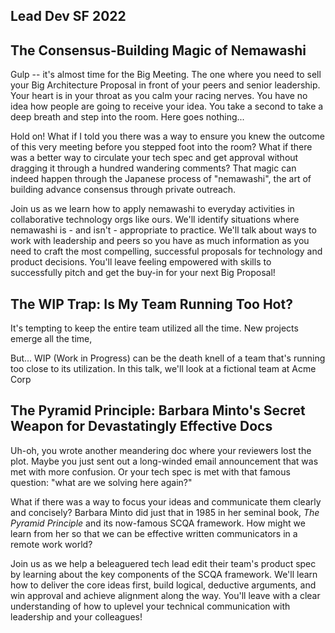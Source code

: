 ## Lead Dev SF 2022

## The Consensus-Building Magic of Nemawashi

Gulp -- it's almost time for the Big Meeting. The one where you need to sell your Big Architecture Proposal in front of your peers and senior leadership. Your heart is in your throat as you calm your racing nerves. You have no idea how people are going to receive your idea. You take a second to take a deep breath and step into the room. Here goes nothing...

Hold on! What if I told you there was a way to ensure you knew the outcome of this very meeting before you stepped foot into the room? What if there was a better way to circulate your tech spec and get approval without dragging it through a hundred wandering comments? That magic can indeed happen through the Japanese process of "nemawashi", the art of building advance consensus through private outreach.

Join us as we learn how to apply nemawashi to everyday activities in collaborative technology orgs like ours. We'll identify situations where nemawashi is - and isn't - appropriate to practice. We'll talk about ways to work with leadership and peers so you have as much information as you need to craft the most compelling, successful proposals for technology and product decisions. You'll leave feeling empowered with skills to successfully pitch and get the buy-in for your next Big Proposal!

## The WIP Trap: Is My Team Running Too Hot?

It's tempting to keep the entire team utilized all the time. New projects emerge all the time, 

But... WIP (Work in Progress) can be the death knell of a team that's running too close to its utilization. In this talk, we'll look at a fictional team at Acme Corp



## The Pyramid Principle: Barbara Minto's Secret Weapon for Devastatingly Effective Docs

Uh-oh, you wrote another meandering doc where your reviewers lost the plot. Maybe you just sent out a long-winded email announcement that was met with more confusion. Or your tech spec is met with that famous question: "what are we solving here again?"

What if there was a way to focus your ideas and communicate them clearly and concisely? Barbara Minto did just that in 1985 in her seminal book, _The Pyramid Principle_ and its now-famous SCQA framework. How might we learn from her so that we can be effective written communicators in a remote work world?

Join us as we help a beleaguered tech lead edit their team's product spec by learning about the key components of the SCQA framework. We'll learn how to deliver the core ideas first, build logical, deductive arguments, and win approval and achieve alignment along the way. You'll leave with a clear understanding of how to uplevel your technical communication with leadership and your colleagues!
